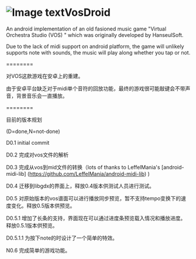 ![Image text](http://raw.github.com/revantis/VosDroid/master/android/res/drawable-xhdpi/ic_launcher.png)VosDroid
========

An android implementation of an old fasioned music game "Virtual Orchestra Studio (VOS) " which was originally developed by HanseulSoft.

Due to the lack of midi support on android platform, the game will unlikely supports note with sounds, the music will play along whether you tap or not.

========

对VOS这款游戏在安卓上的重建。

由于安卓平台缺乏对于midi单个音符的回放功能，最终的游戏很可能敲键会不带声音，背景音乐会一直播放。

========

目前的版本规划

(D=done,N=not-done)

D0.1 initial commit

D0.2 完成对vos文件的解析

D0.3 完成从vos到mid文件的转换（lots of thanks to LeffelMania's [android-midi-lib] (https://github.com/LeffelMania/android-midi-lib) )

D0.4 迁移到libgdx的界面上，释放0.4版本供测试人员进行测试。

D0.5 对原始版本的vos谱面可以进行播放同步预览，暂不支持tempo变换下的速度变化。释放0.5版本供预览。

D0.5.1 增加了长条的支持，界面现在可以通过进度条预览载入情况和播放进度。释放0.5.1版本供预览。

D0.5.1.1 为按下note的时设计了一个简单的特效。

N0.6 完成简单的游戏功能。
